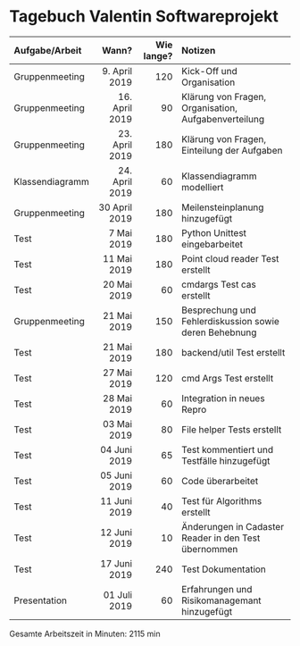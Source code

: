 # Tagebuch Valentin Softwareprojekt


| Aufgabe/Arbeit   |      Wann?     |  Wie lange? | Notizen |
|:-----------------|---------------:|------------:|:--------|
| Gruppenmeeting | 9. April 2019 |        120 | Kick-Off und Organisation |
| Gruppenmeeting  | 16. April 2019 | 90     | Klärung von Fragen, Organisation, Aufgabenverteilung |
| Gruppenmeeting | 23. April 2019 | 180     | Klärung von Fragen, Einteilung der Aufgaben |
| Klassendiagramm | 24. April 2019 |         60 | Klassendiagramm modelliert                          |
| Gruppenmeeting | 30 April 2019 | 180   | Meilensteinplanung hinzugefügt |
| Test | 7 Mai 2019   | 180  | Python Unittest eingebarbeitet |
| Test | 11 Mai 2019   | 180 | Point cloud reader Test erstellt |
| Test | 20 Mai 2019   | 60  | cmdargs Test cas erstellt |
| Gruppenmeeting | 21 Mai 2019 | 150 | Besprechung und Fehlerdiskussion sowie deren Behebnung |
| Test | 21 Mai 2019   | 180  | backend/util Test erstellt |
| Test | 27 Mai 2019 | 120 | cmd Args Test erstellt|
| Test | 28 Mai 2019 | 60 | Integration in neues Repro|
| Test | 03 Mai 2019 | 80 | File helper Tests erstellt|
| Test | 04 Juni 2019 | 65 | Test kommentiert und Testfälle hinzugefügt|
| Test | 05 Juni 2019 | 60 | Code überarbeitet|
| Test | 11 Juni 2019 | 40 | Test für Algorithms erstellt|
| Test | 12 Juni 2019 | 10 | Änderungen in Cadaster Reader in den Test übernommen|
| Test | 17 Juni 2019 | 240 | Test Dokumentation|
|  Presentation | 01 Juli 2019 | 60 | Erfahrungen und Risikomanagemant hinzugefügt|


Gesamte Arbeitszeit in Minuten: 2115 min
